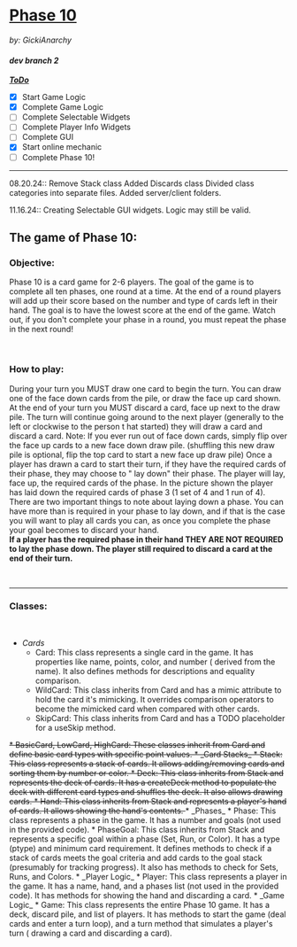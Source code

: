 # <u>Phase 10</u>

_by: GickiAnarchy_

#### *dev branch 2*

___<u>ToDo</u>___

-[x] Start Game Logic
-[x] Complete Game Logic
-[ ] Complete Selectable Widgets
-[ ] Complete Player Info Widgets
-[ ] Complete GUI
-[x] Start online mechanic
-[ ] Complete Phase 10!

---

08.20.24::
Remove Stack class
Added Discards class
Divided class categories into separate files.
Added server/client folders.

11.16.24::
Creating Selectable GUI widgets.
Logic may still be valid.


## The game of Phase 10:

### Objective:

Phase 10 is a card game for 2-6 players. The goal of the game is to complete all ten phases, one round at a time. At the
end of a round players will add up their score based on the number and type of cards left in their hand. The goal is to
have the lowest score at the end of the game. Watch out, if you don't complete your phase in a round, you must repeat
the phase in the next round!

<br>

### How to play:

During your turn you MUST draw one card to begin the turn. You can draw one of the face down cards from the pile, or
draw the face up card shown. At the end of your turn you MUST discard a card, face up next to the draw pile. The turn
will continue going around to the next player (generally to the left or clockwise to the person t
hat started) they will draw a card and discard a card. Note: If you ever run out of face down cards, simply flip over
the face up cards to a new face down draw pile. (shuffling this new draw pile is optional, flip the top card to start a
new face up draw pile)
Once a player has drawn a card to start their turn, if they have the required cards of their phase, they may choose to "
lay down" their phase. The player will lay, face up, the required cards of the phase. In the picture shown the player
has laid down the required cards of phase 3 (1 set of 4 and 1 run of 4). There are two important things to note about
laying down a phase. You can have more than is required in your phase to lay down, and if that is the case you will want
to play all cards you can, as once you complete the phase your goal becomes to discard your hand.  
__If a player has the required phase in their hand THEY ARE NOT REQUIRED to lay the phase down. The player still
required to discard a card at the end of their turn.__

<br>

---

### Classes:

<br>

* _Cards_
    * Card: This class represents a single card in the game. It has properties like name, points, color, and number (
      derived from the name). It also defines methods for descriptions and equality comparison.
    * WildCard: This class inherits from Card and has a mimic attribute to hold the card it's mimicking. It overrides
      comparison operators to become the mimicked card when compared with other cards.
    * SkipCard: This class inherits from Card and has a TODO placeholder for a useSkip method.
<s>    
    * BasicCard, LowCard, HighCard: These classes inherit from Card and define basic card types with specific point
      values.
* _Card Stacks_
    * Stack: This class represents a stack of cards. It allows adding/removing cards and sorting them by number or
      color.
    * Deck: This class inherits from Stack and represents the deck of cards. It has a createDeck method to populate the
      deck with different card types and shuffles the deck. It also allows drawing cards.
    * Hand: This class inherits from Stack and represents a player's hand of cards. It allows showing the hand's
      contents.
</s>
* _Phases_
    * Phase: This class represents a phase in the game. It has a number and goals (not used in the provided code).
    * PhaseGoal: This class inherits from Stack and represents a specific goal within a phase (Set, Run, or Color). It
      has a type (ptype) and minimum card requirement. It defines methods to check if a stack of cards meets the goal
      criteria and add cards to the goal stack (presumably for tracking progress). It also has methods to check for
      Sets, Runs, and Colors.
* _Player Logic_
    * Player: This class represents a player in the game. It has a name, hand, and a phases list (not used in the
      provided code). It has methods for showing the hand and discarding a card.
* _Game Logic_
    * Game: This class represents the entire Phase 10 game. It has a deck, discard pile, and list of players. It has
      methods to start the game (deal cards and enter a turn loop), and a turn method that simulates a player's turn (
      drawing a card and discarding a card).